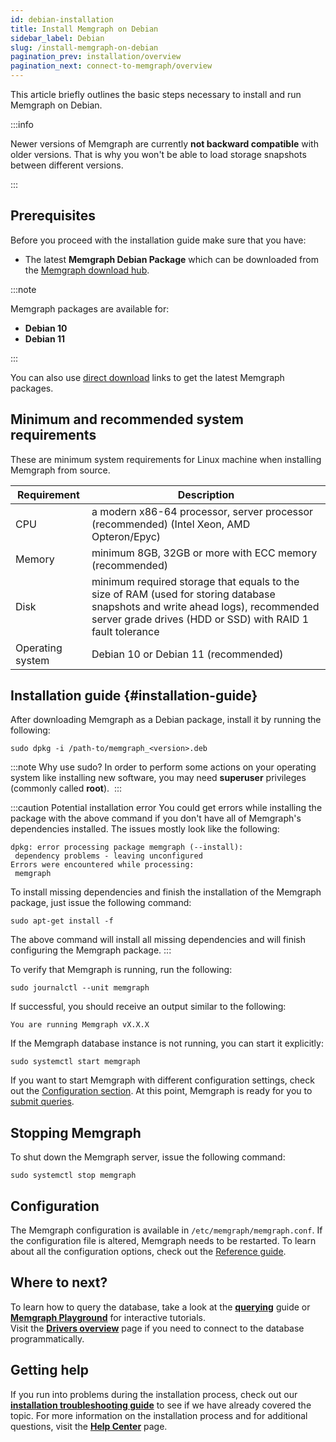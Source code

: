 ```yaml
---
id: debian-installation
title: Install Memgraph on Debian
sidebar_label: Debian
slug: /install-memgraph-on-debian
pagination_prev: installation/overview
pagination_next: connect-to-memgraph/overview
---
```


This article briefly outlines the basic steps necessary to install and run
Memgraph on Debian.

:::info

Newer versions of Memgraph are currently **not backward compatible** with older
versions. That is why you won't be able to load storage snapshots between
different versions.

:::

## Prerequisites

Before you proceed with the installation guide make sure that you have:
* The latest **Memgraph Debian Package** which can be downloaded from the
  [Memgraph download hub](https://memgraph.com/download/).

:::note

Memgraph packages are available for:
- **Debian 10**
- **Debian 11**

:::

You can also use [direct download](../direct-download-links.md) links to get the
latest Memgraph packages. 


## Minimum and recommended system requirements
These are minimum system requirements for Linux machine when installing Memgraph from source.

| Requirement | Description                                                                                                                                                                                 |
|-----------------|---------------------------------------------------------------------------------------------------------------------------------------------------------------------------------------------|
| CPU             | a modern x86-64 processor, server processor (recommended)  (Intel Xeon, AMD Opteron/Epyc)                                                                                                   |
| Memory          | minimum 8GB, 32GB or more with ECC memory (recommended)                                                                                                                                     |
| Disk            | minimum required storage that equals to the size of RAM (used for storing database snapshots and write ahead logs), recommended server grade drives (HDD or SSD) with RAID 1 fault tolerance |
| Operating system | Debian 10 or Debian 11 (recommended)                                                                                                                                                        |



## Installation guide {#installation-guide}

After downloading Memgraph as a Debian package, install it by running the
following:

```console
sudo dpkg -i /path-to/memgraph_<version>.deb
```

:::note Why use sudo?
In order to perform some actions on your operating system
like installing new software, you may need **superuser** privileges (commonly
called **root**). 
:::

:::caution Potential installation error
You could get errors while installing
the package with the above command if you don't have all of Memgraph's
dependencies installed. The issues mostly look like the following:

```console
dpkg: error processing package memgraph (--install):
 dependency problems - leaving unconfigured
Errors were encountered while processing:
 memgraph
```

To install missing dependencies and finish the installation of the Memgraph
package, just issue the following command:

```console
sudo apt-get install -f
```

The above command will install all missing dependencies and will finish
configuring the Memgraph package.
:::

To verify that Memgraph is running, run the following:

```console
sudo journalctl --unit memgraph
```

If successful, you should receive an output similar to the following:

```console
You are running Memgraph vX.X.X
```

If the Memgraph database instance is not running, you can start it explicitly:

```console
sudo systemctl start memgraph
```

If you want to start Memgraph with different configuration settings, check out
the [Configuration section](#configuration). At this point, Memgraph is ready for you
to [submit queries](/connect-to-memgraph/overview.mdx).

## Stopping Memgraph

To shut down the Memgraph server, issue the following command:

```console
sudo systemctl stop memgraph
```

## Configuration

The Memgraph configuration is available in `/etc/memgraph/memgraph.conf`. If the
configuration file is altered, Memgraph needs to be restarted. To learn about
all the configuration options, check out the [Reference
guide](/reference-guide/configuration.md).

## Where to next?

To learn how to query the database, take a look at the
**[querying](/connect-to-memgraph/overview.mdx)** guide or **[Memgraph
Playground](https://playground.memgraph.com/)** for interactive tutorials.<br/>
Visit the **[Drivers overview](/connect-to-memgraph/drivers/overview.md)**
page if you need to connect to the database programmatically.

## Getting help

If you run into problems during the installation process, check out our
**[installation troubleshooting
guide](/installation/linux/linux-installation-troubleshooting.md)** to see if we
have already covered the topic. For more information on the installation process
and for additional questions, visit the **[Help Center](/help-center)** page.
